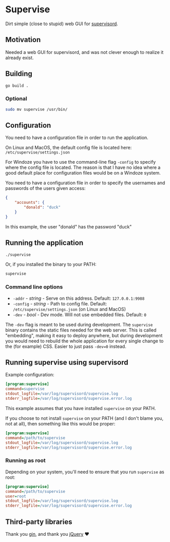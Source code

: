 # Supervise

Dirt simple (close to stupid) web GUI for [supervisord](http://supervisord.org/).

## Motivation

Needed a web GUI for supervisord, and was not clever enough to realize it already exist.

## Building

```sh
go build .
```

### Optional

```sh
sudo mv supervise /usr/bin/
```

## Configuration

You need to have a configuration file in order to run the application.

On Linux and MacOS, the default config file is located here: `/etc/supervise/settings.json`

For Windoze you have to use the command-line flag `-config` to specify where the config file is located. The reason is that I have no idea where a good default place for configuration files would be on a Windoze system.

You need to have a configuration file in order to specify the usernames and passwords of the users given access:

```json
{
	"accounts": {
		"donald": "duck"
	}
}
```

In this example, the user "donald" has the password "duck"

## Running the application

```sh
./supervise
```

Or, if you installed the binary to your PATH:

```sh
supervise
```

### Command line options

* `-addr` - _string_ - Serve on this address. Default: `127.0.0.1:9988`
* `-config` - _string_ - Path to config file. Default: `/etc/supervise/settings.json` (on Linux and MacOS)
* `-dev` - _bool_ - Dev mode. Will not use embedded files. Default: `0`

The `-dev` flag is meant to be used during development. The `supervise` binary contains the static files needed for the web server. This is called "embedding", making it easy to deploy anywhere, but during development you would need to rebuild the whole application for every single change to the (for example) CSS. Easier to just pass `-dev=0` instead.

## Running supervise using supervisord

Example configuration:

```ini
[program:supervise]
command=supervise
stdout_logfile=/var/log/supervisord/supervise.log
stderr_logfile=/var/log/supervisord/supervise.error.log
```

This example assumes that you have installed `supervise` on your PATH.

If you choose to not install `supervise` on your PATH (and I don't blame you, not at all), then something like this would be proper:

```ini
[program:supervise]
command=/path/to/supervise
stdout_logfile=/var/log/supervisord/supervise.log
stderr_logfile=/var/log/supervisord/supervise.error.log
```

### Running as root

Depending on your system, you'll need to ensure that you run `supervise` as root:

```ini
[program:supervise]
command=/path/to/supervise
user=root
stdout_logfile=/var/log/supervisord/supervise.log
stderr_logfile=/var/log/supervisord/supervise.error.log
```

## Third-party libraries

Thank you [gin](https://github.com/gin-gonic/gin), and thank you [jQuery](https://jquery.com/) ❤
